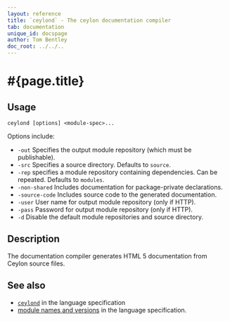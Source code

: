 ```yaml
---
layout: reference
title: `ceylond` - The ceylon documentation compiler
tab: documentation
unique_id: docspage
author: Tom Bentley
doc_root: ../../..
---
```


# #{page.title}

## Usage 

<!-- lang: none -->
    ceylond [options] <module-spec>...

Options include:

* `-out` Specifies the output module repository (which must be publishable).
* `-src` Specifies a source directory. Defaults to `source`.
* `-rep` specifies a module repository containing dependencies. Can be repeated.
  Defaults to `modules`.
* `-non-shared` Includes documentation for package-private declarations.
* `-source-code` Includes source code to the generated documentation.   
* `-user` User name for output module repository (only if HTTP). <!-- m2 -->
* `-pass` Password for output module repository (only if HTTP). <!-- m2 -->
* `-d` Disable the default module repositories and source directory. <!-- m3 -->

## Description

The documentation compiler generates HTML 5 documentation from Ceylon 
source files.

## See also

* [`ceylond`](#{page.doc_root}/#{site.urls.spec_relative}#thedocumentationcompiler) in the language specification
* [module names and versions](#{page.doc_root}/#{site.urls.spec_relative}#modulenamesandversionidentifiers) in the language specification.
